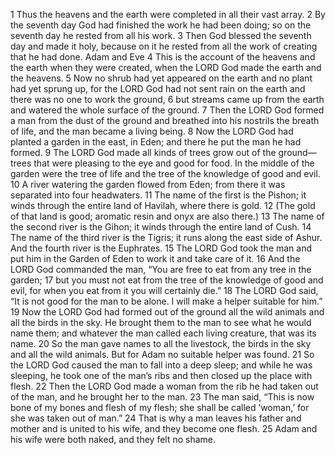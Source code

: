 1 Thus the heavens and the earth were completed in all their vast array. 2 By the seventh day God had finished the work he had been doing; so on the seventh day he rested from all his work. 3 Then God blessed the seventh day and made it holy, because on it he rested from all the work of creating that he had done.
Adam and Eve
4 This is the account of the heavens and the earth when they were created, when the LORD God made the earth and the heavens. 5 Now no shrub had yet appeared on the earth and no plant had yet sprung up, for the LORD God had not sent rain on the earth and there was no one to work the ground, 6 but streams came up from the earth and watered the whole surface of the ground. 7 Then the LORD God formed a man from the dust of the ground and breathed into his nostrils the breath of life, and the man became a living being. 8 Now the LORD God had planted a garden in the east, in Eden; and there he put the man he had formed. 9 The LORD God made all kinds of trees grow out of the ground—trees that were pleasing to the eye and good for food. In the middle of the garden were the tree of life and the tree of the knowledge of good and evil. 10 A river watering the garden flowed from Eden; from there it was separated into four headwaters. 11 The name of the first is the Pishon; it winds through the entire land of Havilah, where there is gold. 12 (The gold of that land is good; aromatic resin and onyx are also there.) 13 The name of the second river is the Gihon; it winds through the entire land of Cush. 14 The name of the third river is the Tigris; it runs along the east side of Ashur. And the fourth river is the Euphrates. 15 The LORD God took the man and put him in the Garden of Eden to work it and take care of it. 16 And the LORD God commanded the man, “You are free to eat from any tree in the garden; 17 but you must not eat from the tree of the knowledge of good and evil, for when you eat from it you will certainly die.” 18 The LORD God said, “It is not good for the man to be alone. I will make a helper suitable for him.” 19 Now the LORD God had formed out of the ground all the wild animals and all the birds in the sky. He brought them to the man to see what he would name them; and whatever the man called each living creature, that was its name. 20 So the man gave names to all the livestock, the birds in the sky and all the wild animals. But for Adam no suitable helper was found. 21 So the LORD God caused the man to fall into a deep sleep; and while he was sleeping, he took one of the man’s ribs and then closed up the place with flesh. 22 Then the LORD God made a woman from the rib he had taken out of the man, and he brought her to the man. 23 The man said, “This is now bone of my bones and flesh of my flesh; she shall be called ‘woman,’ for she was taken out of man.” 24 That is why a man leaves his father and mother and is united to his wife, and they become one flesh. 25 Adam and his wife were both naked, and they felt no shame.
